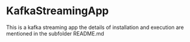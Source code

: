 # KafkaStreamingApp

This is a kafka streaming app the details of installation and execution are mentioned in the subfolder README.md
